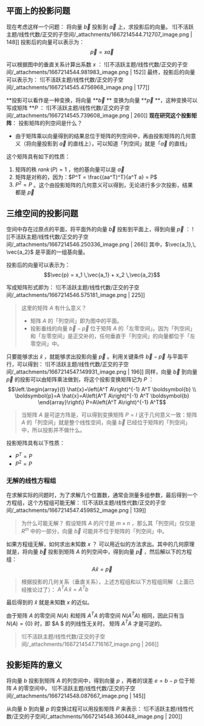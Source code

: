 
## 平面上的投影问题
现在考虑这样一个问题：
将向量 $\vec{b}$  投影到 $\vec{a}$  上，求投影后的向量。
![[不活跃主题/线性代数/正交的子空间/_attachments/1667214544.712707_image.png | 148]]
投影后的向量可以表示为：
$$\vec{p} = x\vec{a}$$

可以根据图中的垂直关系计算出系数 $x$ ：
![[不活跃主题/线性代数/正交的子空间/_attachments/1667214544.981983_image.png | 152]]
最终，投影后的向量可以表示为：
![[不活跃主题/线性代数/正交的子空间/_attachments/1667214545.4756968_image.png | 177]]

**投影可以看作是一种变换，将向量 **$\vec{b}$ ** 变换为向量 **$\vec{p}$ **，这种变换可以写成矩阵 **$P$ ：
![[不活跃主题/线性代数/正交的子空间/_attachments/1667214545.739608_image.png | 260]]
**现在研究这个投影矩阵**：
投影矩阵的列空间是什么？

- 由于矩阵乘以向量得到的结果总位于矩阵的列空间中，再由投影矩阵的几何意义（将向量投影到 $\vec{a}$  的直线上），可以知道「列空间」就是「$\vec{a}$  的直线」

这个矩阵具有如下的性质：

1. 矩阵的秩 $rank\, ( P) = 1$ ，他的基向量可以是 $\vec{a}$ 
2. 矩阵是对称的，因为：$P^T = \frac{(aa^T)^T}{a^T a} = P$ 
3. $P^2 = P$ 。这个由投影矩阵的几何意义可以得到，无论进行多少次投影，结果都是 $\vec{p}$ 


## 三维空间的投影问题
空间中存在过原点的平面，将平面外的向量 $\vec{b}$  投影到平面上，得到向量 $\vec{p}$ ：
![[不活跃主题/线性代数/正交的子空间/_attachments/1667214546.250336_image.png | 266]]
其中，$\vec{a_1},\, \vec{a_2}$  是平面的一组基向量。

投影后的向量可以表示为：
$$\vec{p} = x_1 \,\vec{a_1} + x_2 \,\vec{a_2}$$

写成矩阵形式即为：
![[不活跃主题/线性代数/正交的子空间/_attachments/1667214546.575181_image.png | 225]]

> 这里的矩阵 $A$  有什么意义？
> - 矩阵 $A$  的「列空间」即为图中的平面。
> - 投影垂线的向量 $\vec{b} - \vec{p}$  位于矩阵 $A$  的「左零空间」。因为「列空间」和「左零空间」是正交补的，任何垂直于「列空间」的向量都位于「左零空间」中。


只要能够求出 $\hat{x}$ ，就能够求出投影向量 $\vec{p}$ 。利用关键条件 $\vec{b} - \vec{p}$  与平面平行，可以得到：
![[不活跃主题/线性代数/正交的子空间/_attachments/1667214547.149931_image.png | 196]]
同样，向量 $\vec{b}$  到向量 $\vec{p}$  的投影可以由矩阵乘法做到，将这个投影变换矩阵记为 $P$ ：
$$\left.\begin{array}{l}
\hat{x}=\left(A^T A\right)^{-1} A^T \boldsymbol{b} \\
\boldsymbol{p}=A \hat{x}=A\left(A^T A\right)^{-1} A^T \boldsymbol{b}
\end{array}\right\} 
P=A\left(A^T A\right)^{-1} A^T$$
> 当矩阵 $A$  是可逆方阵是，可以得到变换矩阵 $P = I$ 
> 这于几何意义一致：矩阵 $A$  的「列空间」就是整个线性空间，向量 $\vec{b}$  已经位于矩阵的「列空间」中，所以投影并不做什么。


投影矩阵具有以下性质：

- $P^T = P$ 
- $P^2 = P$ 


### 无解的线性方程组
在求解实际的问题时，为了求解几个位置数，通常会测量多组参数，最后得到一个方程组，这个方程组可能无解：
![[不活跃主题/线性代数/正交的子空间/_attachments/1667214547.459852_image.png | 139]]

> 为什么可能无解？
> 假设矩阵 $A$  的尺寸是 $m \times n$ ，那么其「列空间」仅仅是 $R^m$  中的一部分，向量 $\vec{b}$  可能并不位于矩阵的「列空间」中。


如果方程组无解，如何求出未知数 $x$  ？
可以用近似的方法求出。其中的几何原理就是，将向量 $\vec{b}$  投影到矩阵 $A$  的列空间中，得到向量 $\vec{p}$ ，然后解以下的方程组：
$$A\hat{x} = \vec{p}$$
> 根据投影的几何关系（垂直关系），上述方程组和以下方程组同解（上面已经推论过了）：
> $A^T A \, \hat{x} = A^T b$ 


最后得到的 $\hat{x}$  就是未知数 $x$  的近似。

由于矩阵 $A$  的零空间 $N(A)$  和矩阵 $A^T A$  的零空间 $N(A^TA)$  相同，因此只有当 $N(A) = \{0\}$  时，即 $A
$  的列线性无关时， 矩阵 $A^TA$  才是可逆的。

> ![[不活跃主题/线性代数/正交的子空间/_attachments/1667214547.716167_image.png | 266]]



## 投影矩阵的意义
将向量 $b$  投影到矩阵 $A$  的列空间中，得到向量 $p$ ，两者的误差 $e = b - p$  位于矩阵 $A$  的零空间中。
![[不活跃主题/线性代数/正交的子空间/_attachments/1667214548.087667_image.png | 145]]

从向量 $b$  到向量 $p$  的变换过程可以用投影矩阵 $P$  来表示：
![[不活跃主题/线性代数/正交的子空间/_attachments/1667214548.360448_image.png | 200]]


